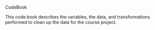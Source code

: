 CodeBook

This code book describes the variables, the data, and transformations performed to clean up the data for the course project.
